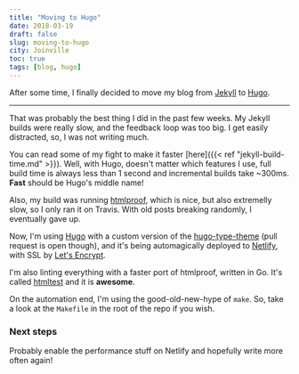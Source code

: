 ```yaml
---
title: "Moving to Hugo"
date: 2018-03-19
draft: false
slug: moving-to-hugo
city: Joinville
toc: true
tags: [blog, hugo]
---
```


After some time, I finally decided to move my blog from [Jekyll](https://jekyllrb.com/) to [Hugo](https://gohugo.io/).

---

That was probably the best thing I did in the past few weeks. My Jekyll builds were really slow, and the feedback loop was too big. I get easily distracted, so, I was not writing much.

You can read some of my fight to make it faster [here]({{< ref "jekyll-build-time.md" >}}). Well, with Hugo,
doesn't matter which features I use, full build time is always less than 1 second and incremental builds take ~300ms. **Fast** should be Hugo's middle name!

Also, my build was running [htmlproof](https://github.com/gjtorikian/html-proofer), which is nice, but also extremelly slow, so I only ran it on Travis. With old posts breaking randomly, I eventually gave up.

Now, I'm using [Hugo](https://gohugo.io/) with a custom version of the [hugo-type-theme](https://github.com/caarlos0/hugo-type-theme) (pull request is open though), and it's being automagically deployed to [Netlify](https://netlify.com/), with SSL by [Let's Encrypt](https://letsencrypt.org/).

I'm also linting everything with a faster port of htmlproof, written in Go. It's called [htmltest](https://github.com/wjdp/htmltest) and it is **awesome**.

On the automation end, I'm using the good-old-new-hype of `make`. So, take a look at the `Makefile` in the root of the repo if you wish.

### Next steps

Probably enable the performance stuff on Netlify and hopefully write more often again!
